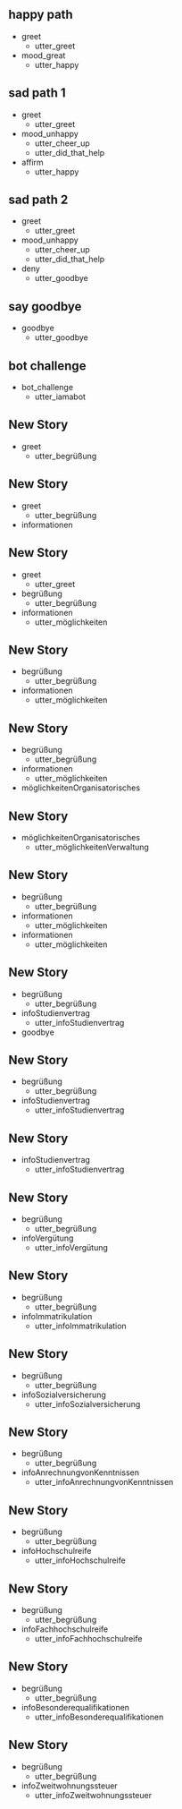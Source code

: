 ## happy path
* greet
  - utter_greet
* mood_great
  - utter_happy

## sad path 1
* greet
  - utter_greet
* mood_unhappy
  - utter_cheer_up
  - utter_did_that_help
* affirm
  - utter_happy

## sad path 2
* greet
  - utter_greet
* mood_unhappy
  - utter_cheer_up
  - utter_did_that_help
* deny
  - utter_goodbye

## say goodbye
* goodbye
  - utter_goodbye

## bot challenge
* bot_challenge
  - utter_iamabot

## New Story

* greet
    - utter_begrüßung

## New Story

* greet
    - utter_begrüßung
* informationen

## New Story

* greet
    - utter_greet
* begrüßung
    - utter_begrüßung
* informationen
    - utter_möglichkeiten

## New Story

* begrüßung
    - utter_begrüßung
* informationen
    - utter_möglichkeiten

## New Story

* begrüßung
    - utter_begrüßung
* informationen
    - utter_möglichkeiten
* möglichkeitenOrganisatorisches

## New Story

* möglichkeitenOrganisatorisches
    - utter_möglichkeitenVerwaltung

## New Story

* begrüßung
    - utter_begrüßung
* informationen
    - utter_möglichkeiten
* informationen
    - utter_möglichkeiten

## New Story

* begrüßung
    - utter_begrüßung
* infoStudienvertrag
    - utter_infoStudienvertrag
* goodbye

## New Story

* begrüßung
    - utter_begrüßung
* infoStudienvertrag
    - utter_infoStudienvertrag

## New Story

* infoStudienvertrag
    - utter_infoStudienvertrag

## New Story

* begrüßung
    - utter_begrüßung
* infoVergütung
    - utter_infoVergütung

## New Story

* begrüßung
    - utter_begrüßung
* infoImmatrikulation
    - utter_infoImmatrikulation

## New Story

* begrüßung
    - utter_begrüßung
* infoSozialversicherung
    - utter_infoSozialversicherung

## New Story

* begrüßung
    - utter_begrüßung
* infoAnrechnungvonKenntnissen
    - utter_infoAnrechnungvonKenntnissen

## New Story

* begrüßung
    - utter_begrüßung
* infoHochschulreife
    - utter_infoHochschulreife

## New Story

* begrüßung
    - utter_begrüßung
* infoFachhochschulreife
    - utter_infoFachhochschulreife

## New Story

* begrüßung
    - utter_begrüßung
* infoBesonderequalifikationen
    - utter_infoBesonderequalifikationen

## New Story

* begrüßung
    - utter_begrüßung
* infoZweitwohnungssteuer
    - utter_infoZweitwohnungssteuer

